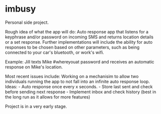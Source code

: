 # imbusy
Personal side project.

Rough idea of what the app will do:
Auto response app that listens for a keyphrase and/or password on incoming SMS and 
returns location details or a set response. Further implementations will include the ability for auto responses to be chosen
based on other parameters, such as being connected to your car's bluetooth, or work's wifi.

Example: Jill texts Mike #whereyouat password and receives an automatic response on Mike's location.

Most recent issues include:
Working on a mechanisim to allow two individuals running the app to not fall into an infinite auto response loop.
  Ideas: 
    - Auto response once every x seconds.
    - Store last sent and check before sending next response
    - Implement inbox and check history (best in the long run as it allows for more features)

Project is in a very early stage.
